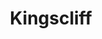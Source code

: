 ---
layout: child_layout/surfcams_live
title: Kingscliff
permalink: /surfcams/kingscliff/
user_type: public
premium: true

live_path: /surfcams/kingscliff/
live_stream: rtmp://streamer.swellnet.com.au/surfcams/kingscliff.stream
live_stream_image: http://static.swellnet.com.au/images/surfcams/kingscliff.jpg
live_stream_playlist: //streamer.swellnet.com.au/surfcams/kingscliff.stream/playlist.m3u8

replays_path:
replays_surfcam_id:

theme: theme-public
---